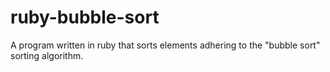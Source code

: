 # ruby-bubble-sort
A program written in ruby that sorts elements adhering to the "bubble sort" sorting algorithm.
